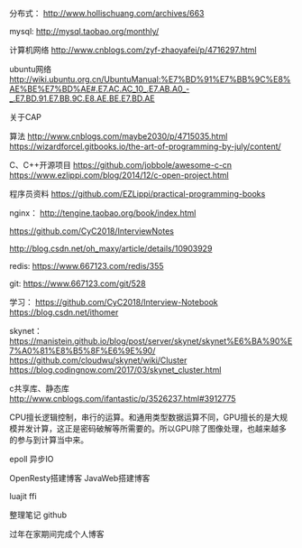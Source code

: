 分布式：
http://www.hollischuang.com/archives/663


mysql:
http://mysql.taobao.org/monthly/

计算机网络
http://www.cnblogs.com/zyf-zhaoyafei/p/4716297.html

ubuntu网络
http://wiki.ubuntu.org.cn/UbuntuManual:%E7%BD%91%E7%BB%9C%E8%AE%BE%E7%BD%AE#.E7.AC.AC_10_.E7.AB.A0_-_.E7.BD.91.E7.BB.9C.E8.AE.BE.E7.BD.AE

关于CAP

算法
http://www.cnblogs.com/maybe2030/p/4715035.html
https://wizardforcel.gitbooks.io/the-art-of-programming-by-july/content/

C、C++开源项目
https://github.com/jobbole/awesome-c-cn
https://www.ezlippi.com/blog/2014/12/c-open-project.html

程序员资料
https://github.com/EZLippi/practical-programming-books

nginx：
http://tengine.taobao.org/book/index.html

https://github.com/CyC2018/InterviewNotes


http://blog.csdn.net/oh_maxy/article/details/10903929


redis:
https://www.667123.com/redis/355

git:
https://www.667123.com/git/528

学习：
https://github.com/CyC2018/Interview-Notebook
https://blog.csdn.net/ithomer

skynet：
https://manistein.github.io/blog/post/server/skynet/skynet%E6%BA%90%E7%A0%81%E8%B5%8F%E6%9E%90/
https://github.com/cloudwu/skynet/wiki/Cluster
https://blog.codingnow.com/2017/03/skynet_cluster.html

c共享库、静态库
http://www.cnblogs.com/ifantastic/p/3526237.html#3912775





CPU擅长逻辑控制，串行的运算。和通用类型数据运算不同，GPU擅长的是大规模并发计算，这正是密码破解等所需要的。所以GPU除了图像处理，也越来越多的参与到计算当中来。
 
epoll 异步IO



OpenResty搭建博客
JavaWeb搭建博客

luajit ffi


整理笔记 github

过年在家期间完成个人博客